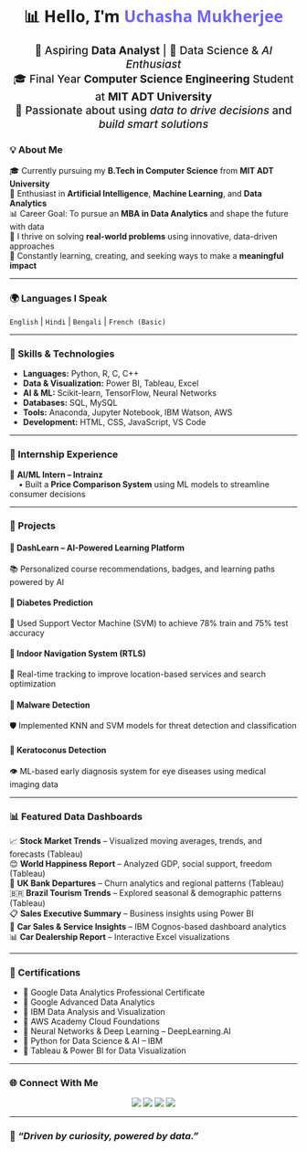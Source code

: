 <h1 align="center" style="font-family:'Segoe UI', Tahoma, Geneva, Verdana, sans-serif;">
  📊 Hello, I'm <span style="color:#6C63FF;"><strong>Uchasha Mukherjee</strong></span>
</h1>

<p align="center" style="font-size: 1.2rem; font-weight: 500;">
  💼 Aspiring <strong>Data Analyst</strong> | 🔬 Data Science & <em>AI Enthusiast</em> <br>
  🎓 Final Year <strong>Computer Science Engineering</strong> Student at <strong>MIT ADT University</strong> <br>
  🚀 Passionate about using <em>data to drive decisions</em> and <em>build smart solutions</em>
</p>



### 💡 About Me

🎓 Currently pursuing my **B.Tech in Computer Science** from **MIT ADT University**  
🤖 Enthusiast in **Artificial Intelligence**, **Machine Learning**, and **Data Analytics**  
📊 Career Goal: To pursue an **MBA in Data Analytics** and shape the future with data  
🧠 I thrive on solving **real-world problems** using innovative, data-driven approaches  
🌟 Constantly learning, creating, and seeking ways to make a **meaningful impact**


---

### 🌍 Languages I Speak

`English` | `Hindi` | `Bengali` | `French (Basic)`

---

### 🧠 Skills & Technologies

- **Languages:** Python, R, C, C++
- **Data & Visualization:** Power BI, Tableau, Excel  
- **AI & ML:** Scikit-learn, TensorFlow, Neural Networks  
- **Databases:** SQL, MySQL  
- **Tools:** Anaconda, Jupyter Notebook, IBM Watson, AWS  
- **Development:** HTML, CSS, JavaScript, VS Code  

---

### 💼 Internship Experience

🔹 **AI/ML Intern – Intrainz**  
&nbsp;&nbsp;&nbsp;&nbsp;• Built a **Price Comparison System** using ML models to streamline consumer decisions

---

### 🚀 Projects

#### 🔸 DashLearn – AI-Powered Learning Platform  
📚 Personalized course recommendations, badges, and learning paths powered by AI

#### 🔸 Diabetes Prediction  
🧬 Used Support Vector Machine (SVM) to achieve 78% train and 75% test accuracy

#### 🔸 Indoor Navigation System (RTLS)  
📍 Real-time tracking to improve location-based services and search optimization

#### 🔸 Malware Detection  
🛡️ Implemented KNN and SVM models for threat detection and classification

#### 🔸 Keratoconus Detection  
👁️ ML-based early diagnosis system for eye diseases using medical imaging data

---

### 📊 Featured Data Dashboards

📈 **Stock Market Trends** – Visualized moving averages, trends, and forecasts (Tableau)  
😊 **World Happiness Report** – Analyzed GDP, social support, freedom (Tableau)  
🏦 **UK Bank Departures** – Churn analytics and regional patterns (Tableau)  
🇧🇷 **Brazil Tourism Trends** – Explored seasonal & demographic patterns (Tableau)  
📋 **Sales Executive Summary** – Business insights using Power BI  
🚙 **Car Sales & Service Insights** – IBM Cognos-based dashboard analytics  
📊 **Car Dealership Report** – Interactive Excel visualizations

---

### 🏅 Certifications

- 📜 Google Data Analytics Professional Certificate  
- 📜 Google Advanced Data Analytics  
- 📜 IBM Data Analysis and Visualization  
- 📜 AWS Academy Cloud Foundations  
- 📜 Neural Networks & Deep Learning – DeepLearning.AI  
- 📜 Python for Data Science & AI – IBM  
- 📜 Tableau & Power BI for Data Visualization  

---

### 🌐 Connect With Me

<p align="center">
  <a href="https://www.linkedin.com/in/uchasha-mukherjee-409939284/"><img src="https://img.shields.io/badge/LinkedIn-Uchasha%20Mukherjee-blue?style=for-the-badge&logo=linkedin"></a>
  <a href="https://github.com/uchasha2825"><img src="https://img.shields.io/badge/GitHub-uchasha2825-black?style=for-the-badge&logo=github"></a>
  <a href="https://public.tableau.com/app/profile/uchasha.mukherjee/vizzes"><img src="https://img.shields.io/badge/Tableau-Dashboards-orange?style=for-the-badge&logo=tableau"></a>
  <a href="https://www.credly.com/users/uchasha-mukherjee"><img src="https://img.shields.io/badge/Credly-Badges-orange?style=for-the-badge&logo=credly"></a>
</p>

---

### 🌟 *“Driven by curiosity, powered by data.”*
